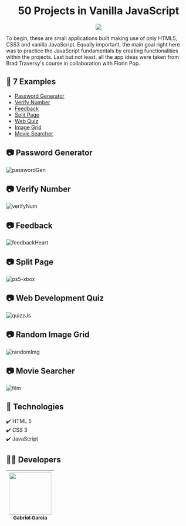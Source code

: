 <h1 align="center"> 50 Projects in Vanilla JavaScript </h1>

<p align="center">
<img src="http://img.shields.io/static/v1?label=STATUS&message=FINISHED&color=BLUE&style=for-the-badge"/>
</p>

To begin, these are small applications built making use of only HTML5, CSS3 and vanilla JavaScript. Equally important, the main goal right here was to practice the JavaScript fundamentals by creating functionalities within the projects. Last but not least, all the app ideas were taken from Brad Traversy's course in collaboration with Florin Pop.

## :file_folder: 7 Examples
* [Password Generator](#camera-password-generator)
* [Verify Number](#camera-verify-number)
* [Feedback](#camera-feedback)
* [Split Page](#camera-split-page)
* [Web Quiz](#camera-web-development-quiz)
* [Image Grid](#camera-random-image-grid)
* [Movie Searcher](#camera-movie-searcher)

## :camera: Password Generator
![passwordGen](https://user-images.githubusercontent.com/82886646/157530231-6f5604a3-e854-4f7b-9376-65b42f8ebacf.gif)

## :camera: Verify Number
![verifyNum](https://user-images.githubusercontent.com/82886646/157530325-545a4ff0-8ba5-4934-96f7-a744c685a0ef.gif)

## :camera: Feedback
![feedbackHeart](https://user-images.githubusercontent.com/82886646/157530448-66ab5a03-60f5-49f3-b2b5-f550a2e9a8f4.gif)

## :camera: Split Page
![ps5-xbox](https://user-images.githubusercontent.com/82886646/157530510-a23f242a-c4bf-4efd-8fcd-75334a992064.gif)

## :camera: Web Development Quiz
![quizzJs](https://user-images.githubusercontent.com/82886646/157530584-86319ea2-7157-4fff-aca0-1171a13c1d67.gif)

## :camera: Random Image Grid
![randomImg](https://user-images.githubusercontent.com/82886646/157530751-7f6dd53b-f5cf-4dd8-86e9-f1ae61989c3a.gif)

## :camera: Movie Searcher
![film](https://user-images.githubusercontent.com/82886646/157530826-32e33176-c8ba-4ad5-afb6-813a972991f5.gif)

## :rocket: Technologies

  ✔️ HTML 5 <br>
  ✔️ CSS 3 <br>
  ✔️ JavaScript<br>
  
## :man_technologist: Developers

| [<img src="https://avatars.githubusercontent.com/u/82886646?v=4" width=115><br><sub>Gabriel Garcia</sub>](https://github.com/codinginrainbows)
| :---: |
